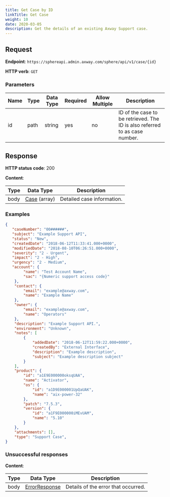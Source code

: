 ```yaml
---
title: Get Case by ID
linkTitle: Get Case
weight: 10
date: 2020-03-05
description: Get the details of an existing Axway Support case.
---
```


## Request

**Endpoint**: `https://sphereapi.admin.axway.com/sphere/api/v1/case/{id}`

**HTTP verb**: `GET`

### Parameters

| Name | Type | Data Type | Required | Allow Multiple | Description |
| -----|------|-----------|----------|----------------|-------------|
| id   | path | string    |      yes |             no | ID of the case to be retrieved. The ID is also referred to as case number. |

## Response

**HTTP status code**: 200

**Content**:

| Type | Data Type                                   | Description |
|------|---------------------------------------------|-------------|
| body | [Case](/docs/shared_services/supportapi/formats/get_case_res/#case) (array) | Detailed case information. |

### Examples

```json
{
   "caseNumber": "00######",
   "subject": "Example Support API",
   "status": "New",
   "createdDate": "2018-06-12T11:33:41.000+0000",
   "modifiedDate": "2018-08-10T06:26:51.000+0000",
   "severity": "2 - Urgent",
   "impact": "2 - High",
   "urgency": "2 - Medium",
   "account": {
        "name": "Test Account Name",
        "sac": "{Numeric support access code}"
    },
    "contact": {
        "email": "example@axway.com",
        "name": "Example Name"
    },
    "owner": {
        "email": "example@axway.com",
        "name": "Operators"
    },
    "description": "Example Support API.",
    "environment": "Unknown",
    "notes": [
        {
            "addedDate": "2018-06-12T11:59:22.000+0000",
            "createdBy": "External Interface",
            "description": "Example description",
            "subject": "Example description subject"
        }
    ],
    "product": {
        "id": "a1E9E000000oksqUAA",
        "name": "Activator",
        "os": {
            "id": "a1D9E000001UpQaUAK",
            "name": "aix-power-32"
        },
        "patch": "7.5.3",
        "version": {
            "id": "a1F9E000000iMEvUAM",
            "name": "5.10"
        }
    },
    "attachments": [],
    "type": "Support Case",
}
```

### Unsuccessful responses

**Content**:

| Type | Data Type                                     | Description |
|------|-----------------------------------------------|-------------|
| body | [ErrorResponse](/docs/shared_services/supportapi/formats/error_response) | Details of the error that occurred. |
